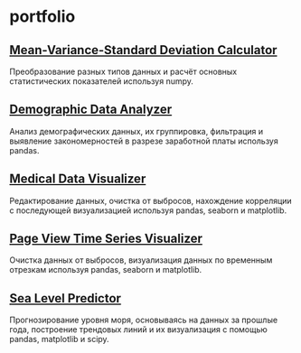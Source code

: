 # portfolio
## [Mean-Variance-Standard Deviation Calculator](/Mean-Variance-Standard%20Deviation%20Calculator)
Преобразование разных типов данных и расчёт основных статистических показателей используя numpy.
## [Demographic Data Analyzer](/Demographic%20Data%20Analyzer)
Анализ демографических данных, их группировка, фильтрация и выявление закономерностей в разрезе заработной платы используя pandas.
## [Medical Data Visualizer](/Medical%20Data%20Visualizer)
Редактирование данных, очистка от выбросов, нахождение корреляции с последующей визуализацией используя pandas, seaborn и matplotlib.
## [Page View Time Series Visualizer](/Page%20View%20Time%20Series%20Visualizer)
Очистка данных от выбросов, визуализация данных по временным отрезкам используя pandas, seaborn и matplotlib.
## [Sea Level Predictor](/Sea%20Level%20Predictor)
Прогнозирование уровня моря, основываясь на данных за прошлые года, построение трендовых линий и их визуализация с помощью pandas, matplotlib и scipy.
